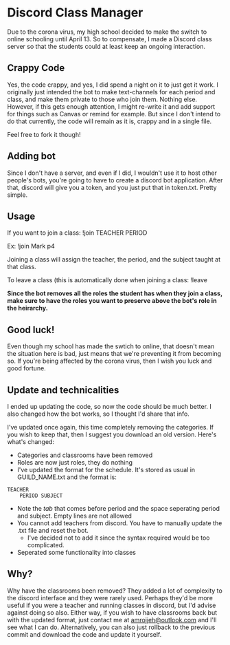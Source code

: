 # Discord Class Manager
Due to the corona virus, my high school decided to make the switch to online schooling until April 13.
So to compensate, I made a Discord class server so that the students could at least keep an ongoing interaction.

## Crappy Code
Yes, the code crappy, and yes, I did spend a night on it to just get it work.
I originally just intended the bot to make text-channels for each period and class, and make them private to those who join them. Nothing else.
However, if this gets enough attention, I might re-write it and add support for things such as Canvas or remind for example. But since I don't intend to do that currently, the code will remain as it is, crappy and in a single file.

Feel free to fork it though!

## Adding bot
Since I don't have a server, and even if I did, I wouldn't use it to host other people's bots, you're going to have to create a discord bot application. After that, discord will give you a token, and you just put that in token.txt. Pretty simple.

## Usage
If you want to join a class:
!join TEACHER PERIOD

Ex: !join Mark p4

Joining a class will assign the teacher, the period, and the subject taught at that class.

To leave a class (this is automatically done when joining a class:
!leave

**Since the bot removes all the roles the student has when they join a class, make sure to have the roles you want to preserve above the bot's role in the heirarchy.**

## Good luck!
Even though my school has made the swtich to online, that doesn't mean the situation here is bad, just means that we're preventing it from becoming so. If you're being affected by the corona virus, then I wish you luck and good fortune.

## Update and technicalities
I ended up updating the code, so now the code should be much better. I also changed how the bot works, so I thought I'd share that info.

I've updated once again, this time completely removing the categories. If you wish to keep that, then I suggest you download an old version. Here's what's changed:

- Categories and classrooms have been removed
- Roles are now just roles, they do nothing
- I've updated the format for the schedule. It's stored as usual in GUILD_NAME.txt and the format is:
```
TEACHER
	PERIOD SUBJECT
```
- Note the *tab* that comes before period and the space seperating period and subject. Empty lines are not allowed
- You cannot add teachers from discord. You have to manually update the .txt file and reset the bot.
	- I've decided not to add it since the syntax required would be too complicated.
- Seperated some functionality into classes

## Why?
Why have the classrooms been removed? They added a lot of complexity to the discord interface and they were rarely used. Perhaps they'd be more useful if you were a teacher and running classes in discord, but I'd advise against doing so also. Either way, if you wish to have classrooms back but with the updated format, just contact me at amrojjeh@outlook.com and I'll see what I can do. Alternatively, you can also just rollback to the previous commit and download the code and update it yourself.
